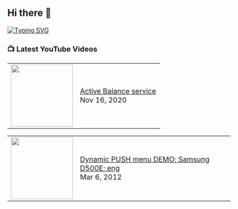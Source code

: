 ## Hi there 👋

[![Typing SVG](https://readme-typing-svg.herokuapp.com?size=12&width=600&lines=high-tech+company+focused+on+building+and+delivering+innovative+telecommunications+solutions+worldwide)](https://git.io/typing-svg)

### 📺 Latest YouTube Videos

<!-- BLOG-POST-LIST:START --><table><tr><td><a href="https://www.youtube.com/watch?v=435CcQwqTss"><img width="140px" src="https://i.ytimg.com/vi/435CcQwqTss/mqdefault.jpg"></a></td>
<td><a href="https://www.youtube.com/watch?v=435CcQwqTss">Active Balance service</a><br/>Nov 16, 2020</td></tr></table>
<table><tr><td><a href="https://www.youtube.com/watch?v=tqCDsBEoJkQ"><img width="140px" src="https://i.ytimg.com/vi/tqCDsBEoJkQ/mqdefault.jpg"></a></td>
<td><a href="https://www.youtube.com/watch?v=tqCDsBEoJkQ">Dynamic PUSH menu DEMO; Samsung D500E; eng</a><br/>Mar 6, 2012</td></tr></table>
<!-- BLOG-POST-LIST:END -->

<!--

**Here are some ideas to get you started:**


🙋‍♀️ A short introduction - what is your organization all about?
🌈 Contribution guidelines - how can the community get involved?
👩‍💻 Useful resources - where can the community find your docs? Is there anything else the community should know?
🍿 Fun facts - what does your team eat for breakfast?
🧙 Remember, you can do mighty things with the power of [Markdown](https://docs.github.com/github/writing-on-github/getting-started-with-writing-and-formatting-on-github/basic-writing-and-formatting-syntax)
-->
